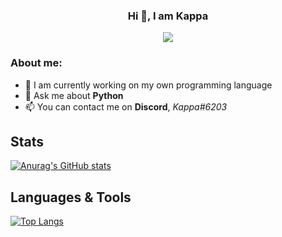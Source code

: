<h3 align="center">Hi 👋, I am Kappa</h3>

<p align="center">
  <img src="https://user-images.githubusercontent.com/72104527/114543929-3085d900-9c5a-11eb-96fd-e13fac371f81.png">
</p>

### About me:
- 🌱 I am currently working on my own programming language
- 💬 Ask me about **Python**
- 📫 You can contact me on **Discord**, *Kappa#6203*

## Stats
[![Anurag's GitHub stats](https://github-readme-stats.vercel.app/api?username=kappa-05&theme=tokyonight)](https://github.com/anuraghazra/github-readme-stats)

## Languages & Tools
[![Top Langs](https://github-readme-stats.vercel.app/api/top-langs/?username=kappa-05&theme=tokyonight)](https://github.com/anuraghazra/github-readme-stats)
